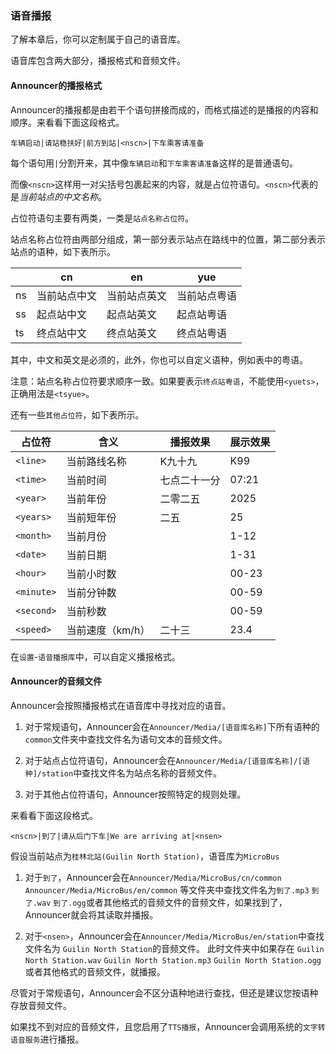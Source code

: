 ### **语音播报**

了解本章后，你可以定制属于自己的语音库。

语音库包含两大部分，播报格式和音频文件。

#### Announcer的播报格式

Announcer的播报都是由若干个语句拼接而成的，而格式描述的是播报的内容和顺序。来看看下面这段格式。

`车辆启动|请站稳扶好|前方到站|<nscn>|下车乘客请准备`

每个语句用`|`分割开来，其中像`车辆启动`和`下车乘客请准备`这样的是普通语句。

而像`<nscn>`这样用一对尖括号包裹起来的内容，就是占位符语句。`<nscn>`代表的是*当前站点的中文名称*。

占位符语句主要有两类，一类是`站点名称占位符`。

站点名称占位符由两部分组成，第一部分表示站点在路线中的位置，第二部分表示站点的语种，如下表所示。

|    | cn     | en     | yue    |
|----|--------|--------|--------|
| ns | 当前站点中文 | 当前站点英文 | 当前站点粤语 |
| ss | 起点站中文  | 起点站英文  | 起点站粤语  |
| ts | 终点站中文  | 终点站英文  | 终点站粤语  |

其中，中文和英文是必须的，此外，你也可以自定义语种，例如表中的粤语。

注意：站点名称占位符要求顺序一致。如果要表示`终点站粤语`，不能使用`<yuets>`，正确用法是`<tsyue>`。

还有一些`其他占位符`，如下表所示。

| 占位符        | 含义         | 播报效果   | 展示效果  |
|------------|------------|--------|-------|
| `<line>`   | 当前路线名称     | K九十九   | K99   |
| `<time>`   | 当前时间       | 七点二十一分 | 07:21 |
| `<year>`   | 当前年份       | 二零二五   | 2025  |
| `<years>`  | 当前短年份      | 二五     | 25    |
| `<month>`  | 当前月份       |        | 1-12  |
| `<date>`   | 当前日期       |        | 1-31  |
| `<hour>`   | 当前小时数      |        | 00-23 |
| `<minute>` | 当前分钟数      |        | 00-59 |
| `<second>` | 当前秒数       |        | 00-59 |
| `<speed>`  | 当前速度（km/h） | 二十三    | 23.4  |

在`设置`-`语音播报库`中，可以自定义播报格式。

#### Announcer的音频文件

Announcer会按照播报格式在语音库中寻找对应的语音。

1. 对于常规语句，Announcer会在`Announcer/Media/[语音库名称]`下所有语种的`common`文件夹中查找文件名为语句文本的音频文件。

2. 对于站点占位符语句，Announcer会在`Announcer/Media/[语音库名称]/[语种]/station`中查找文件名为站点名称的音频文件。

3. 对于其他占位符语句，Announcer按照特定的规则处理。

来看看下面这段格式。

`<nscn>|到了|请从后门下车|We are arriving at|<nsen>`

假设当前站点为`桂林北站(Guilin North Station)`，语音库为`MicroBus`

1. 对于`到了`，Announcer会在`Announcer/Media/MicroBus/cn/common` `Announcer/Media/MicroBus/en/common`
   等文件夹中查找文件名为`到了.mp3` `到了.wav` `到了.ogg`或者其他格式的音频文件的音频文件，如果找到了，Announcer就会将其读取并播报。

2. 对于`<nsen>`，Announcer会在`Announcer/Media/MicroBus/en/station`中查找文件名为
   `Guilin North Station`的音频文件。 此时文件夹中如果存在 `Guilin North Station.wav`
   `Guilin North Station.mp3` `Guilin North Station.ogg`
   或者其他格式的音频文件，就播报。

尽管对于常规语句，Announcer会不区分语种地进行查找，但还是建议您按语种存放音频文件。

如果找不到对应的音频文件，且您启用了`TTS播报`，Announcer会调用系统的`文字转语音服务`进行播报。
